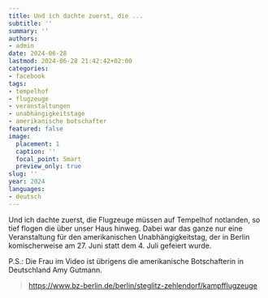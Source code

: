 ```yaml
---
title: Und ich dachte zuerst, die ...
subtitle: ''
summary: ''
authors:
- admin
date: 2024-06-28
lastmod: 2024-06-28 21:42:42+02:00
categories:
- facebook
tags:
- tempelhof
- flugzeuge
- veranstaltungen
- unabhängigkeitstage
- amerikanische botschafter
featured: false
image:
  placement: 1
  caption: ''
  focal_point: Smart
  preview_only: true
slug: ''
year: 2024
languages:
- deutsch
---
```


Und ich dachte zuerst, die Flugzeuge müssen auf Tempelhof notlanden, so tief flogen die über unser Haus hinweg. Dabei war das ganze nur eine Veranstaltung für den amerikanischen Unabhängigkeitstag, der in Berlin komischerweise am 27. Juni statt dem 4. Juli gefeiert wurde. 

P.S.: Die Frau im Video ist übrigens die amerikanische Botschafterin in Deutschland Amy Gutmann.
> https://www.bz-berlin.de/berlin/steglitz-zehlendorf/kampfflugzeuge